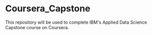# Coursera_Capstone
This repository will be used to complete IBM's Applied Data Science Capstone course on Coursera.
